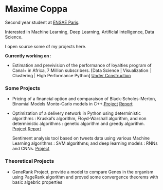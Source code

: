 # Maxime Coppa 

Second year student at [ENSAE Paris](https://www.ensae.fr/en).

Interested in Machine Learning, Deep Learning, Artificial Intelligence, Data Science.

I open source some of my projects here.

__Currently working on :__

- Estimation and previvision of the performance of loyalties program of Canal+ in Africa, 7 Million subscribers.  [Data Science | Visualization | Clustering | High Performance Python] [Under Construction](https://github.com/Statapp-CANAL/Statapp-CANAL)




### Some Projects

- Pricing of a financial option and comparaison of Black-Scholes-Merton, Binomial Models Monte-Carlo models  in C++.[Project](https://github.com/MaxCoppa/Option-pricing-project) [Report](https://github.com/MaxCoppa/Option-pricing-project/blob/main/C%2B%2B%20project%20report.pdf)

- Optimization of a delivery network in Python using deterministic algorithms : Kruskal’s algorithm, Floyd-Warshall algorithm, and non deterministic algorithms : genetic algorithm and greedy algorithm. [Project](https://github.com/MaxCoppa/Transportation-network-project) [Report]()

   Sentiment analysis tool based on tweets data using various Machine Learning algorithms :  SVM algorithms; and deep learning models : 
RNNs and  CNNs. [Project]()

### Theoretical Projects 

- GeneRank Project, provide a model to compare Genes in the organism using PageRank algorithm and proved some convergence theorems with basic algebric properties
